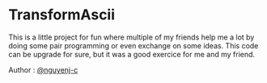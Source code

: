 # TransformAscii

This is a little project for fun where multiple of my friends help me a lot by doing some pair programming or even exchange on some ideas.
This code can be upgrade for sure, but it was a good exercice for me and my friend.

Author : [@nguyenj-c](https://github.com/nguyenj-c)
